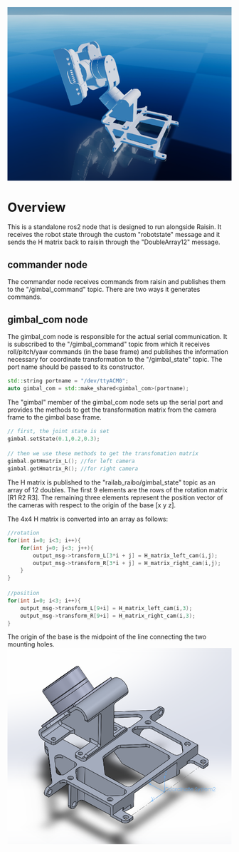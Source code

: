 ![](images/gimbal_raisim.png)
# Overview

This is a standalone ros2 node that is designed to run alongside Raisin.
It receives the robot state through the custom "robotstate" message and it sends the H matrix back to raisin through the "DoubleArray12" message.

## commander node
The commander node receives commands from raisin and publishes them to the "/gimbal_command" topic. There are two ways it generates commands.

## gimbal_com node
The gimbal_com node is responsible for the actual serial communication.
It is subscribed to the "/gimbal_command" topic from which it receives roll/pitch/yaw commands (in the base frame) and publishes the information necessary for coordinate transformation to the "/gimbal_state" topic.
The port name should be passed to its constructor.

```cpp
std::string portname = "/dev/ttyACM0";
auto gimbal_com = std::make_shared<gimbal_com>(portname);
```

The "gimbal" member of the gimbal_com node sets up the serial port and provides the methods to get the transformation matrix from the camera frame to the gimbal base frame.

```cpp
// first, the joint state is set
gimbal.setState(0.1,0.2,0.3);

// then we use these methods to get the transfomation matrix
gimbal.getHmatrix_L(); //for left camera
gimbal.getHmatrix_R(); //for right camera
```

The H matrix is published to the "railab_raibo/gimbal_state" topic as an array of 12 doubles.
The first 9 elements are the rows of the rotation matrix [R1 R2 R3]. The remaining three elements represent the position vector of the cameras with respect to the origin of the base [x y z].

The 4x4 H matrix is converted into an array as follows:
```cpp
//rotation
for(int i=0; i<3; i++){
    for(int j=0; j<3; j++){
        output_msg->transform_L[3*i + j] = H_matrix_left_cam(i,j);
        output_msg->transform_R[3*i + j] = H_matrix_right_cam(i,j);
    }
}

//position
for(int i=0; i<3; i++){
    output_msg->transform_L[9+i] = H_matrix_left_cam(i,3);
    output_msg->transform_R[9+i] = H_matrix_right_cam(i,3);
}
```
The origin of the base is the midpoint of the line connecting the two mounting holes.
![Base Origin](images/base_origin.png)
